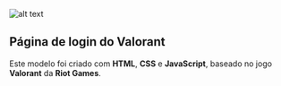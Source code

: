 ![alt text](https://i.imgur.com/6BwytHg.png)

## Página de login do Valorant

Este modelo foi criado com **HTML**, **CSS** e **JavaScript**, baseado no jogo **Valorant** da **Riot Games**.
